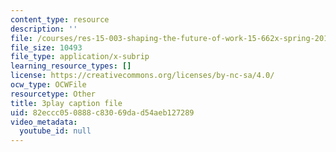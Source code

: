 ```yaml
---
content_type: resource
description: ''
file: /courses/res-15-003-shaping-the-future-of-work-15-662x-spring-2016/82eccc050888c83069dad54aeb127289_Q67wzxKElp8.srt
file_size: 10493
file_type: application/x-subrip
learning_resource_types: []
license: https://creativecommons.org/licenses/by-nc-sa/4.0/
ocw_type: OCWFile
resourcetype: Other
title: 3play caption file
uid: 82eccc05-0888-c830-69da-d54aeb127289
video_metadata:
  youtube_id: null
---
```

